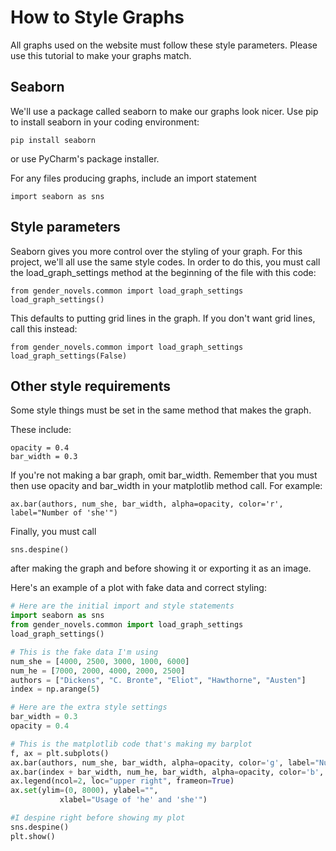 # How to Style Graphs

All graphs used on the website must follow these style parameters. Please use this tutorial to 
make your graphs match.


## Seaborn

We'll use a package called seaborn to make our graphs look nicer. Use pip to install seaborn in 
your coding environment:
```
pip install seaborn
```

or use PyCharm's package installer. 

For any files producing graphs, include an import statement

```angular2html
import seaborn as sns
```


## Style parameters

Seaborn gives you more control over the styling of your graph. For this project, we'll all use 
the same style codes. In order to do this, you must call the load_graph_settings method at the 
beginning of the file with this code:
```angular2html
from gender_novels.common import load_graph_settings
load_graph_settings()
```
This defaults to putting grid lines in the graph. If you don't want grid lines, call this instead:
```angular2html
from gender_novels.common import load_graph_settings
load_graph_settings(False)
```
## Other style requirements

Some style things must be set in the same method that makes the graph. 

These include:
```angular2html
opacity = 0.4
bar_width = 0.3
```
If you're not making a bar graph, omit bar_width. Remember that you must then use opacity and 
bar_width in your matplotlib method call. For example:
```angular2html
ax.bar(authors, num_she, bar_width, alpha=opacity, color='r', label="Number of 'she'")
```
Finally, you must call
```angular2html
sns.despine()
```
after making the graph and before showing it or exporting it as an image.

Here's an example of a plot with fake data and correct styling:
```python
# Here are the initial import and style statements
import seaborn as sns
from gender_novels.common import load_graph_settings
load_graph_settings()

# This is the fake data I'm using
num_she = [4000, 2500, 3000, 1000, 6000]
num_he = [7000, 2000, 4000, 2000, 2500]
authors = ["Dickens", "C. Bronte", "Eliot", "Hawthorne", "Austen"]
index = np.arange(5)

# Here are the extra style settings    
bar_width = 0.3
opacity = 0.4

# This is the matplotlib code that's making my barplot
f, ax = plt.subplots()
ax.bar(authors, num_she, bar_width, alpha=opacity, color='g', label="Number of 'she'")
ax.bar(index + bar_width, num_he, bar_width, alpha=opacity, color='b', label="Number of 'he'")
ax.legend(ncol=2, loc="upper right", frameon=True)
ax.set(ylim=(0, 8000), ylabel="",
           xlabel="Usage of 'he' and 'she'")

#I despine right before showing my plot
sns.despine()
plt.show()
```

